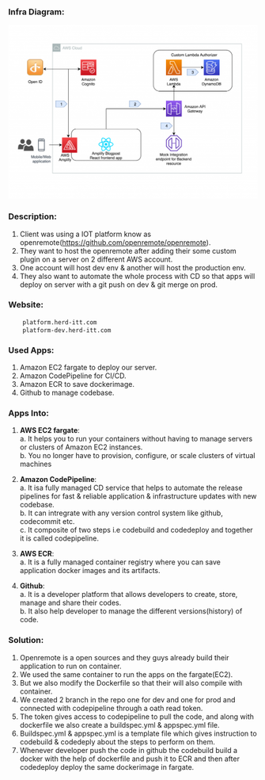 ### Infra Diagram:
![Screenshot](arch.png)

### Description:
1. Client was using a IOT platform know as openremote(https://github.com/openremote/openremote). <br/>
2. They want to host the openremote after adding their some custom plugin on a server on 2 different AWS account. <br/>
3. One account will host dev env & another will host the production env. <br/>
4. They also want to automate the whole process with CD so that apps will deploy on server with a git push on dev & git merge on prod. <br/>

### Website:
```
    platform.herd-itt.com
    platform-dev.herd-itt.com
```

### Used Apps:
1. Amazon EC2 fargate to deploy our server. <br/>
2. Amazon CodePipeline for CI/CD. <br/>
3. Amazon ECR to save dockerimage. <br/>
4. Github to manage codebase. <br/>

### Apps Into:
1. **AWS EC2 fargate**: <br/>
                    a. It helps you to run your containers without having to manage servers or clusters of Amazon EC2 instances. <br/>
                    b. You no longer have to provision, configure, or scale clusters of virtual machines <br/>

2. **Amazon CodePipeline**: <br/>
                     a. It isa  fully managed CD service that helps to automate the release pipelines for fast & reliable application & infrastructure updates with new codebase. <br/>
                     b. It can intregrate with any version control system like github, codecommit etc. <br/>
                     c. It composite of two steps i.e codebuild and codedeploy and together it is called codepipeline. <br/>

3. **AWS ECR**: <br/>
            a. It is a fully managed container registry where you can save application docker images and its artifacts. <br/>

4. **Github**: <br/>
            a. It is a developer platform that allows developers to create, store, manage and share their codes. <br/>
            b. It also help developer to manage the different versions(history) of code. <br/>

### Solution:
1. Openremote is a open sources and they guys already build their application to run on container. <br/>
2. We used the same container to run the apps on the fargate(EC2). <br/>
3. But we also modify the Dockerfile so that their will also compile with container. <br/>
4. We created 2 branch in the repo one for dev and one for prod and connected with codepipeline through a oath read token. <br/>
5. The token gives access to codepipeline to pull the code, and along with dockerfile we also create a buildspec.yml & appspec.yml file. <br/>
6. Buildspec.yml & appspec.yml is a template file which gives instruction to codebuild & codedeply about the steps to perform on them. <br/>
7. Whenever developer push the code in github the codebuild build a docker with the help of dockerfile and push it to ECR and then after codedeploy deploy the same dockerimage in fargate. <br/>
